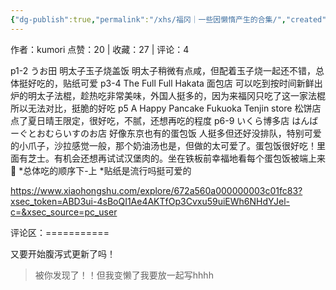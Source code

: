 ```yaml
---
{"dg-publish":true,"permalink":"/xhs/福冈｜一些因懒惰产生的合集/","created":"2025-03-17T23:00:32.452+08:00","updated":"2025-03-17T23:00:32.452+08:00"}
---
```


作者：kumori
点赞：20   |   收藏：27   |   评论：4

p1-2 うお田
明太子玉子烧盖饭 明太子稍微有点咸，但配着玉子烧一起还不错，总体挺好吃的，贴纸可爱
p3-4 The Full Full Hakata
面包店 可以吃到按时间新鲜出炉的明太子法棍，趁热吃非常美味，外国人挺多的，因为来福冈只吃了这一家法棍所以无法对比，挺脆的好吃
p5 A Happy Pancake Fukuoka Tenjin store
松饼店 点了夏日晴王限定，很好吃，不腻，还想再吃的程度
p6-9 いくら博多店 はんばーぐとおむらいすのお店
好像东京也有的蛋包饭 人挺多但还好没排队，特别可爱的小爪子，沙拉感觉一般，那个奶油汤也是，但做的太可爱了。蛋包饭很好吃！里面有芝士。有机会还想再试试汉堡肉的。坐在铁板前幸福地看每个蛋包饭被端上来🥺
*总体吃的顺序下-上
*贴纸是流行吗挺可爱的

https://www.xiaohongshu.com/explore/672a560a000000003c01fc83?xsec_token=ABD3ui-4sBoQI1Ae4AKTfOp3Cvxu59uiEWh6NHdYJel-c=&xsec_source=pc_user

评论区：===========

又要开始腹泻式更新了吗！

> 被你发现了！！但我变懒了我要放一起写hhhh

